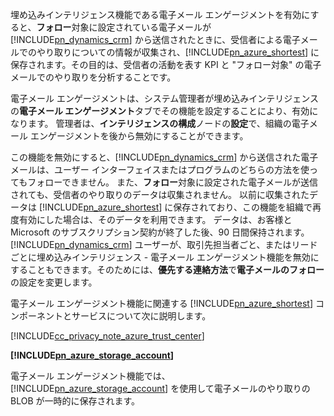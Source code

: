 埋め込みインテリジェンス機能である電子メール エンゲージメントを有効にすると、**フォロー**対象に設定されている電子メールが [!INCLUDE[pn_dynamics_crm](pn-dynamics-crm.md)] から送信されたときに、受信者による電子メールでのやり取りについての情報が収集され、[!INCLUDE[pn_azure_shortest](pn-azure-shortest.md)] に保存されます。その目的は、受信者の活動を表す KPI と "フォロー対象" の電子メールでのやり取りを分析することです。  
  
 電子メール エンゲージメントは、システム管理者が埋め込みインテリジェンスの**電子メール エンゲージメント**タブでその機能を設定することにより、有効になります。 管理者は、**インテリジェンスの構成**ノードの**設定**で、組織の電子メール エンゲージメントを後から無効にすることができます。  
  
 この機能を無効にすると、[!INCLUDE[pn_dynamics_crm](pn-dynamics-crm.md)] から送信された電子メールは、ユーザー インターフェイスまたはプログラムのどちらの方法を使ってもフォローできません。 また、**フォロー**対象に設定された電子メールが送信されても、受信者のやり取りのデータは収集されません。 以前に収集されたデータは [!INCLUDE[pn_azure_shortest](pn-azure-shortest.md)] に保存されており、この機能を組織で再度有効にした場合は、そのデータを利用できます。 データは、お客様と Microsoft のサブスクリプション契約が終了した後、90 日間保持されます。 [!INCLUDE[pn_dynamics_crm](pn-dynamics-crm.md)] ユーザーが、取引先担当者ごと、またはリードごとに埋め込みインテリジェンス - 電子メール エンゲージメント機能を無効にすることもできます。そのためには、**優先する連絡方法**で**電子メールのフォロー**の設定を変更します。  
  
 電子メール エンゲージメント機能に関連する [!INCLUDE[pn_azure_shortest](pn-azure-shortest.md)] コンポーネントとサービスについて次に説明します。  
  
 [!INCLUDE[cc_privacy_note_azure_trust_center](cc-privacy-note-azure-trust-center.md)]  
  
 **[!INCLUDE[pn_azure_storage_account](pn-azure-storage-account.md)]**  
  
 電子メール エンゲージメント機能では、[!INCLUDE[pn_azure_storage_account](pn-azure-storage-account.md)] を使用して電子メールのやり取りの BLOB が一時的に保存されます。